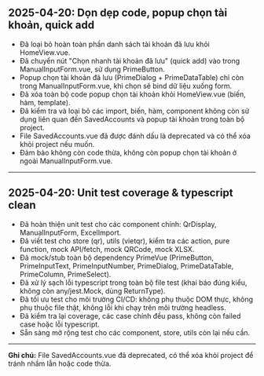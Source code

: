 ## 2025-04-20: Dọn dẹp code, popup chọn tài khoản, quick add

- Đã loại bỏ hoàn toàn phần danh sách tài khoản đã lưu khỏi HomeView.vue.
- Đã chuyển nút "Chọn nhanh tài khoản đã lưu" (quick add) vào trong ManualInputForm.vue, sử dụng PrimeButton.
- Popup chọn tài khoản đã lưu (PrimeDialog + PrimeDataTable) chỉ còn trong ManualInputForm.vue, khi chọn sẽ bind dữ liệu xuống form.
- Đã xóa toàn bộ code popup chọn tài khoản khỏi HomeView.vue (biến, hàm, template).
- Đã kiểm tra và loại bỏ các import, biến, hàm, component không còn sử dụng liên quan đến SavedAccounts và popup tài khoản trong toàn bộ project.
- File SavedAccounts.vue đã được đánh dấu là deprecated và có thể xóa khỏi project nếu muốn.
- Đảm bảo không còn code thừa, không còn popup chọn tài khoản ở ngoài ManualInputForm.vue.

---

## 2025-04-20: Unit test coverage & typescript clean

- Đã hoàn thiện unit test cho các component chính: QrDisplay, ManualInputForm, ExcelImport.
- Đã viết test cho store (qr), utils (vietqr), kiểm tra các action, pure function, mock API/fetch, mock QRCode, mock XLSX.
- Đã mock/stub toàn bộ dependency PrimeVue (PrimeButton, PrimeInputText, PrimeInputNumber, PrimeDialog, PrimeDataTable, PrimeColumn, PrimeSelect).
- Đã xử lý sạch lỗi typescript trong toàn bộ file test (khai báo đúng kiểu, không còn any/jest.Mock, dùng ReturnType<typeof vi.fn>).
- Đã tối ưu test cho môi trường CI/CD: không phụ thuộc DOM thực, không phụ thuộc file thật, không lỗi khi chạy trên môi trường headless.
- Đã kiểm tra lại coverage, các case chính đều pass, không còn failed case hoặc lỗi typescript.
- Sẵn sàng mở rộng test cho các component, store, utils còn lại nếu cần.

---

**Ghi chú:** File SavedAccounts.vue đã deprecated, có thể xóa khỏi project để tránh nhầm lẫn hoặc code thừa.
